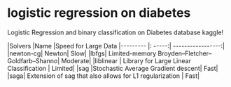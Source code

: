 # logistic regression on diabetes
Logistic Regression and binary classification on Diabetes database kaggle!

|Solvers	|Name	                                              |Speed for Large Data
|--------- |: -----:|                                          -----------------:|
|newton-cg|	Newton|     	                                                   Slow|
|lbfgs|	Limited-memory Broyden–Fletcher–Goldfarb–Shanno|	               Moderate|
|liblinear	| Library for Large Linear Classification	|                   Limited|
|sag	|Stochastic Average Gradient descent|	                                 Fast|
|saga|	Extension of sag that also allows for L1 regularization	|            Fast|
